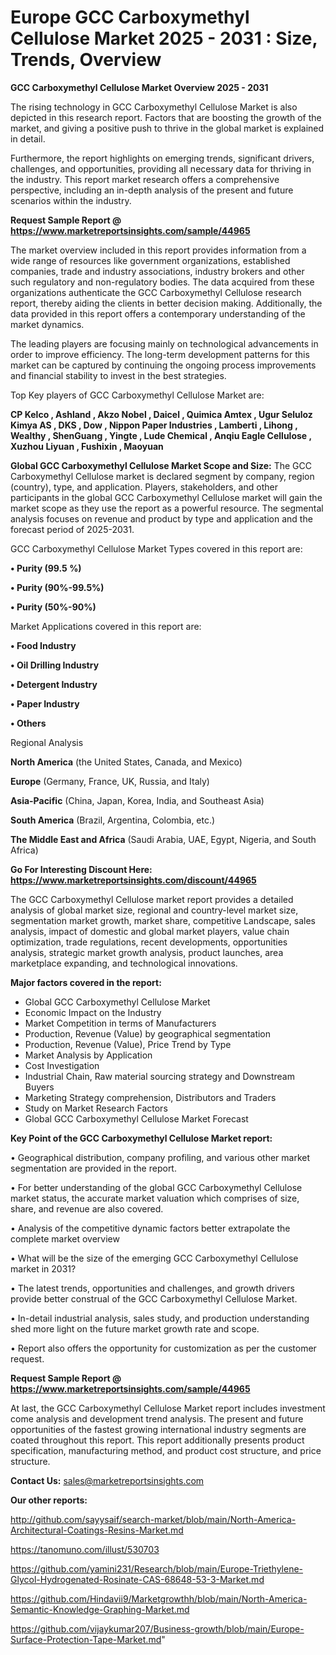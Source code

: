 # Europe GCC Carboxymethyl Cellulose Market 2025 - 2031 : Size, Trends, Overview

<Strong> GCC Carboxymethyl Cellulose Market Overview 2025 - 2031</strong>

The rising technology in GCC Carboxymethyl Cellulose Market is also depicted in this research report. Factors that are boosting the growth of the market, and giving a positive push to thrive in the global market is explained in detail.

Furthermore, the report highlights on emerging trends, significant drivers, challenges, and opportunities, providing all necessary data for thriving in the industry. This report market research offers a comprehensive perspective, including an in-depth analysis of the present and future scenarios within the industry.

<strong>Request Sample Report @ <a href=https://www.marketreportsinsights.com/sample/44965>https://www.marketreportsinsights.com/sample/44965</a></strong>

The market overview included in this report provides information from a wide range of resources like government organizations, established companies, trade and industry associations, industry brokers and other such regulatory and non-regulatory bodies. The data acquired from these organizations authenticate the GCC Carboxymethyl Cellulose research report, thereby aiding the clients in better decision making. Additionally, the data provided in this report offers a contemporary understanding of the market dynamics.

The leading players are focusing mainly on technological advancements in order to improve efficiency. The long-term development patterns for this market can be captured by continuing the ongoing process improvements and financial stability to invest in the best strategies.

Top Key players of GCC Carboxymethyl Cellulose Market are:

<strong>CP Kelco , Ashland , Akzo Nobel , Daicel , Quimica Amtex , Ugur Seluloz Kimya AS , DKS , Dow , Nippon Paper Industries , Lamberti , Lihong , Wealthy , ShenGuang , Yingte , Lude Chemical , Anqiu Eagle Cellulose , Xuzhou Liyuan , Fushixin , Maoyuan</strong>

<strong><b>Global GCC Carboxymethyl Cellulose Market Scope and Size:</b></strong>
The GCC Carboxymethyl Cellulose market is declared segment by company, region (country), type, and application. Players, stakeholders, and other participants in the global GCC Carboxymethyl Cellulose market will gain the market scope as they use the report as a powerful resource. The segmental analysis focuses on revenue and product by type and application and the forecast period of 2025-2031.

GCC Carboxymethyl Cellulose Market Types covered in this report are:

<strong>•  Purity (99.5 %) 

•  Purity (90%-99.5%) 

•  Purity (50%-90%)</strong>

Market Applications covered in this report are:

<strong>•  Food Industry 

•  Oil Drilling Industry 

•  Detergent Industry 

•  Paper Industry 

•  Others</strong> 

Regional Analysis

<strong>North America</strong> (the United States, Canada, and Mexico)

<strong>Europe</strong> (Germany, France, UK, Russia, and Italy)

<strong>Asia-Pacific</strong> (China, Japan, Korea, India, and Southeast Asia)

<strong>South America</strong> (Brazil, Argentina, Colombia, etc.)

<strong>The Middle East and Africa</strong> (Saudi Arabia, UAE, Egypt, Nigeria, and South Africa)

<strong>Go For Interesting Discount Here: <a href=https://www.marketreportsinsights.com/discount/44965>https://www.marketreportsinsights.com/discount/44965</a></strong>

The GCC Carboxymethyl Cellulose market report provides a detailed analysis of global market size, regional and country-level market size, segmentation market growth, market share, competitive Landscape, sales analysis, impact of domestic and global market players, value chain optimization, trade regulations, recent developments, opportunities analysis, strategic market growth analysis, product launches, area marketplace expanding, and technological innovations.

<strong><b>Major factors covered in the report:</b></strong>
<ul>
  <li>Global GCC Carboxymethyl Cellulose Market </li>
  <li>Economic Impact on the Industry</li>
  <li>Market Competition in terms of Manufacturers</li>
  <li>Production, Revenue (Value) by geographical segmentation</li>
  <li>Production, Revenue (Value), Price Trend by Type</li>
  <li>Market Analysis by Application</li>
  <li>Cost Investigation</li>
  <li>Industrial Chain, Raw material sourcing strategy and Downstream Buyers</li>
  <li>Marketing Strategy comprehension, Distributors and Traders</li>
  <li>Study on Market Research Factors</li>
  <li>Global GCC Carboxymethyl Cellulose Market Forecast</li>
</ul>

<strong><b>Key Point of the GCC Carboxymethyl Cellulose Market report:</b></strong>

• Geographical distribution, company profiling, and various other market segmentation are provided in the report.

• For better understanding of the global GCC Carboxymethyl Cellulose market status, the accurate market valuation which comprises of size, share, and revenue are also covered.

• Analysis of the competitive dynamic factors better extrapolate the complete market overview

• What will be the size of the emerging GCC Carboxymethyl Cellulose market in 2031?

• The latest trends, opportunities and challenges, and growth drivers provide better construal of the GCC Carboxymethyl Cellulose Market.

• In-detail industrial analysis, sales study, and production understanding shed more light on the future market growth rate and scope.

• Report also offers the opportunity for customization as per the customer request.

<strong>Request Sample Report @ <a href=https://www.marketreportsinsights.com/sample/44965>https://www.marketreportsinsights.com/sample/44965</a></strong>

At last, the GCC Carboxymethyl Cellulose Market report includes investment come analysis and development trend analysis. The present and future opportunities of the fastest growing international industry segments are coated throughout this report. This report additionally presents product specification, manufacturing method, and product cost structure, and price structure.

<strong>Contact Us:</strong>
sales@marketreportsinsights.com

<strong>Our other reports:</strong>

<a href=http://github.com/sayysaif/search-market/blob/main/North-America-Architectural-Coatings-Resins-Market.md>http://github.com/sayysaif/search-market/blob/main/North-America-Architectural-Coatings-Resins-Market.md</a>

<a href=https://tanomuno.com/illust/530703>https://tanomuno.com/illust/530703</a>

<a href=https://github.com/yamini231/Research/blob/main/Europe-Triethylene-Glycol-Hydrogenated-Rosinate-CAS-68648-53-3-Market.md>https://github.com/yamini231/Research/blob/main/Europe-Triethylene-Glycol-Hydrogenated-Rosinate-CAS-68648-53-3-Market.md</a>

<a href=https://github.com/Hindavii9/Marketgrowthh/blob/main/North-America-Semantic-Knowledge-Graphing-Market.md>https://github.com/Hindavii9/Marketgrowthh/blob/main/North-America-Semantic-Knowledge-Graphing-Market.md</a>

<a href=https://github.com/vijaykumar207/Business-growth/blob/main/Europe-Surface-Protection-Tape-Market.md>https://github.com/vijaykumar207/Business-growth/blob/main/Europe-Surface-Protection-Tape-Market.md</a>"
